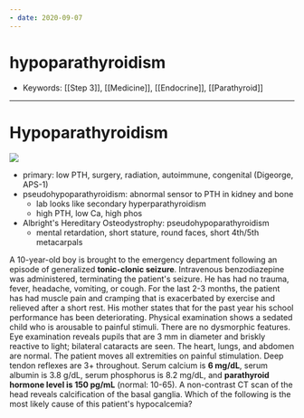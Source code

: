 ```yaml
---
- date: 2020-09-07
---
```


# hypoparathyroidism

- Keywords: [[Step 3]], [[Medicine]], [[Endocrine]], [[Parathyroid]]
---

# Hypoparathyroidism

<!-- hypoparathyroidism types -->

![](https://photos.thisispiggy.com/file/wikiFiles/6McY196.jpg)

- primary: low PTH, surgery, radiation, autoimmune, congenital (Digeorge, APS-1)
- pseudohypoparathyroidism: abnormal sensor to PTH in kidney and bone
	- lab looks like secondary hyperparathyroidism
	- high PTH, low Ca, high phos
- Albright's Hereditary Osteodystrophy: pseudohypoparathyroidism
	- mental retardation, short stature, round faces, short 4th/5th metacarpals

A 10-year-old boy is brought to the emergency department following an episode of generalized **tonic-clonic seizure**.  Intravenous benzodiazepine was administered, terminating the patient's seizure.  He has had no trauma, fever, headache, vomiting, or cough.  For the last 2-3 months, the patient has had muscle pain and cramping that is exacerbated by exercise and relieved after a short rest.  His mother states that for the past year his school performance has been deteriorating.  Physical examination shows a sedated child who is arousable to painful stimuli.  There are no dysmorphic features.  Eye examination reveals pupils that are 3 mm in diameter and briskly reactive to light; bilateral cataracts are seen.  The heart, lungs, and abdomen are normal.  The patient moves all extremities on painful stimulation.  Deep tendon reflexes are 3+ throughout.  Serum calcium is **6 mg/dL**, serum albumin is 3.8 g/dL, serum phosphorus is 8.2 mg/dL, and **parathyroid hormone level is 150 pg/mL** (normal: 10-65).  A non-contrast CT scan of the head reveals calcification of the basal ganglia. Which of the following is the most likely cause of this patient's hypocalcemia?
